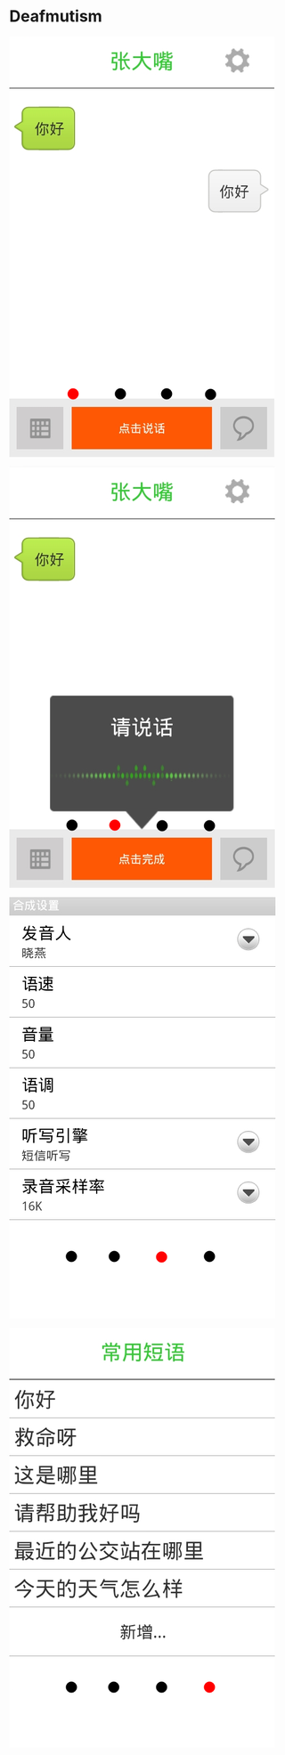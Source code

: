 Deafmutism
==========


![指引1](https://github.com/dotfeng/Deafmutism/raw/master/Deafmutism/res/drawable-hdpi/help_1.png)

![指引2](https://github.com/dotfeng/Deafmutism/raw/master/Deafmutism/res/drawable-hdpi/help_2.png)

![指引3](https://github.com/dotfeng/Deafmutism/raw/master/Deafmutism/res/drawable-hdpi/help_3.png)

![指引4](https://github.com/dotfeng/Deafmutism/raw/master/Deafmutism/res/drawable-hdpi/help_4.png)
